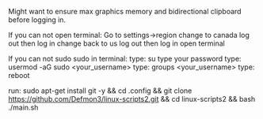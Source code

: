 
Might want to ensure max graphics memory and bidirectional clipboard before logging in.


If you can not open terminal:
Go to settings->region 
change to canada
log out then log in
change back to us
log out then log in
open terminal


If you can not sudo  sudo in terminal:
type: su
type your password
type: usermod -aG sudo <your_username>
type: groups <your_username>
type: reboot

run:
sudo apt-get install git -y && cd .config && git clone https://github.com/Defmon3/linux-scripts2.git && cd linux-scripts2 && bash ./main.sh
